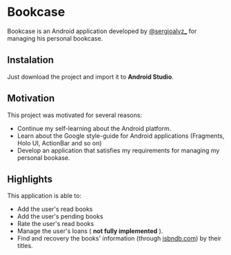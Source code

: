 Bookcase
========

Bookcase is an Android application developed by [@sergioalvz_](http://www.twitter.com/sergioalvz_) for managing his personal bookcase.

## Instalation

Just download the project and import it to **Android Studio**.

## Motivation

This project was motivated for several reasons:

* Continue my self-learning about the Android platform.
* Learn about the Google style-guide for Android applications (Fragments, Holo UI, ActionBar and so on)
* Develop an application that satisfies my requirements for managing my personal bookase.

## Highlights

This application is able to:

* Add the user's read books
* Add the user's pending books
* Rate the user's read books
* Manage the user's loans ( **not fully implemented** ).
* Find and recovery the books' information (through [isbndb.com](http://isbndb.com/)) by their titles.
